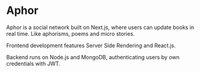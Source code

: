 # Aphor

Aphor is a social network built on Next.js, where users can update books in real time. Like aphorisms, poems and micro stories.

Frontend development features Server Side Rendering and React.js.

Backend runs on Node.js and MongoDB, authenticating users by own credentials with JWT.

